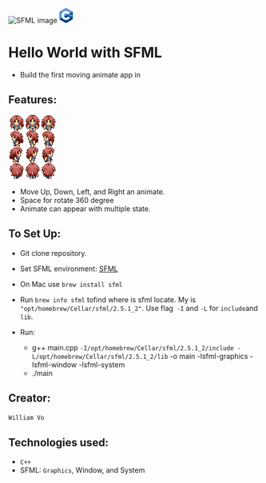![SFML image](https://img.shields.io/badge/-8CC445?style=for-the-badge&logo=SFML&logoColor=white)
<img src="cpp_logo.png" height="30">
# Hello World with SFML
- Build the first moving animate app in  

## Features:
![animate image](sprite.png)

- Move Up, Down, Left, and Right an animate.
- Space for rotate 360 degree
- Animate can appear with multiple state.

## To Set Up: 
- Git clone repository.
- Set SFML environment:
[SFML](https://www.sfml-dev.org/)
- On Mac use `brew install sfml`
- Run `brew info sfml`   tofind where is sfml locate. My is `"opt/homebrew/Cellar/sfml/2.5.1_2"`. Use flag` -I` and `-L` for  `include`and `lib`.

- Run:
  - g++ main.cpp `-I/opt/homebrew/Cellar/sfml/2.5.1_2/include -L/opt/homebrew/Cellar/sfml/2.5.1_2/lib` -o main -lsfml-graphics -lsfml-window -lsfml-system
  - ./main
## Creator:
`William Vo`
## Technologies used:
- `C++`
- SFML: `Graphics`, Window, and System
